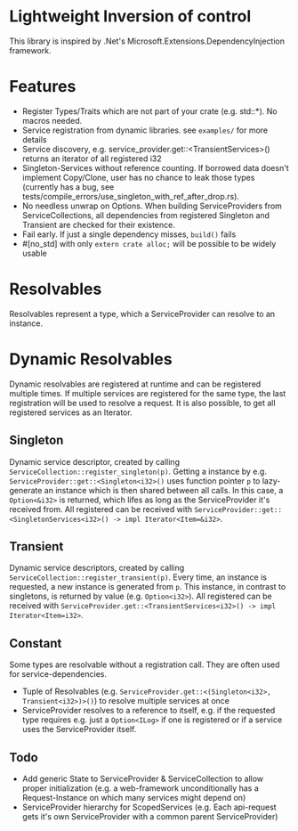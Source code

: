 # Lightweight Inversion of control
This library is inspired by .Net's Microsoft.Extensions.DependencyInjection framework.

# Features
- Register Types/Traits which are not part of your crate (e.g. std::*). No macros needed.
- Service registration from dynamic libraries. see `examples/` for more details
- Service discovery, e.g. service_provider.get::<TransientServices<i32>>() returns an iterator of all registered i32
- Singleton-Services without reference counting. If borrowed data doesn't implement Copy/Clone, user has no chance to leak those types (currently has a bug, see tests/compile_errors/use_singleton_with_ref_after_drop.rs).
- No needless unwrap on Options<T>. When building ServiceProviders from ServiceCollections, all dependencies from registered Singleton<T> and Transient<T> are checked for their existence. 
- Fail early. If just a single dependency misses, `build()` fails
- #[no_std] with only `extern crate alloc;` will be possible to be widely usable

# Resolvables
Resolvables represent a type, which a ServiceProvider can resolve to an instance. 

# Dynamic Resolvables
Dynamic resolvables are registered at runtime and can be registered multiple times. If multiple services are registered for the same type, the last registration will be used to resolve a request. It is also possible, to get all registered services as an Iterator.

## Singleton
Dynamic service descriptor, created by calling `ServiceCollection::register_singleton(p)`. Getting a instance by e.g. `ServiceProvider::get::<Singleton<i32>()` uses function pointer `p` to lazy-generate an instance which is then shared between all calls. In this case, a `Option<&i32>` is returned, which lifes as long as the ServiceProvider it's received from. All registered can be received with `ServiceProvider::get::<SingletonServices<i32>() -> impl Iterator<Item=&i32>`.

## Transient
Dynamic service descriptors, created by calling `ServiceCollection::register_transient(p)`. Every time, an instance is requested, a new instance is generated from `p`. This instance, in contrast to singletons, is returned by value (e.g. `Option<i32>`). All registered can be received with `ServiceProvider.get::<TransientServices<i32>() -> impl Iterator<Item=i32>`.

## Constant
Some types are resolvable without a registration call. They are often used for service-dependencies.
 - Tuple of Resolvables (e.g. `ServiceProvider.get::<(Singleton<i32>, Transient<i32>)>()`) to resolve multiple services at once
 - ServiceProvider resolves to a reference to itself, e.g. if the requested type requires e.g. just a `Option<ILog>` if one is registered or if a service uses the ServiceProvider itself.

## Todo
- Add generic State to ServiceProvider & ServiceCollection to allow proper initialization 
  (e.g. a web-framework unconditionally has a Request-Instance on which many services might depend on)
- ServiceProvider hierarchy for ScopedServices (e.g. Each api-request gets it's own ServiceProvider with a common parent ServiceProvider)